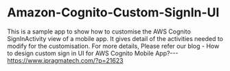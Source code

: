 # Amazon-Cognito-Custom-SignIn-UI
This is a sample app to show how to customise the AWS Cognito SignInActivity view of a mobile app. 
It gives detail of the activities needed to modify for the customisation. 
For more details, Please refer our blog -
How to design custom sign in UI for AWS Cognito Mobile App?--- https://www.ipragmatech.com/?p=21623 
